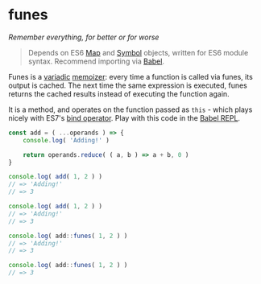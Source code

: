 # funes
*Remember everything, for better or for worse*

> Depends on ES6 [Map](https://developer.mozilla.org/en/docs/Web/JavaScript/Reference/Global_Objects/Map) and [Symbol](https://developer.mozilla.org/en/docs/Web/JavaScript/Reference/Global_Objects/Symbol) objects, written for ES6 module syntax. Recommend importing via [Babel](https://babeljs.io).

Funes is a [variadic](https://en.wikipedia.org/wiki/Variadic_function) [memoizer](https://en.wikipedia.org/wiki/Memoization): every time a function is called via funes, its output is cached. The next time the same expression is executed, funes returns the cached results instead of executing the function again.

It is a method, and operates on the function passed as `this` - which plays nicely with ES7's [bind operator](http://babeljs.io/blog/2015/05/14/function-bind/). Play with this code in the [Babel REPL](http://babeljs.io/repl/#?experimental=true&evaluate=true&loose=false&spec=false&code=const%20add%20%3D%20(%20...operands%20)%20%3D%3E%20%7B%0D%0A%20%20%20%20console.log(%20'Adding!'%20)%0D%0A%0D%0A%20%20%20%20return%20operands.reduce(%20(%20a%2C%20b%20)%20%3D%3E%20a%20%2B%20b%2C%200%20)%0D%0A%7D%0D%0A%0D%0Aconsole.log(%20add(%201%2C%202%20)%20)%0D%0A%2F%2F%20%3D%3E%20'Adding!'%0D%0A%2F%2F%20%3D%3E%203%0D%0A%0D%0Aconsole.log(%20add(%201%2C%202%20)%20)%0D%0A%2F%2F%20%3D%3E%20'Adding!'%0D%0A%2F%2F%20%3D%3E%203%0D%0A%0D%0Aconsole.log(%20add%3A%3Afunes(%201%2C%202%20)%20)%0D%0A%2F%2F%20%3D%3E%20'Adding!'%0D%0A%2F%2F%20%3D%3E%203%0D%0A%0D%0Aconsole.log(%20add%3A%3Afunes(%201%2C%202%20)%20)%0D%0A%2F%2F%20%3D%3E%203%0D%0A%0D%0A%2F%2F%20%2F%2F%0D%0A%0D%0Aconst%20value%20%3D%20Symbol()%0D%0A%0D%0Afunction%20funes()%7B%0D%0A%09let%20goodness%20%3D%20value%20in%20this%0D%0A%09%09%3F%20this%5B%20value%20%5D%0D%0A%09%09%3A%20this%5B%20value%20%5D%20%3D%20new%20Map()%0D%0A%09%0D%0A%09for(%20const%20sake%20of%20arguments%20)%7B%0D%0A%09%09if(%20!goodness.has(%20sake%20)%20)%0D%0A%09%09%09goodness.set(%20sake%2C%20new%20Map()%20)%0D%0A%09%09%0D%0A%09%09goodness%20%3D%20goodness.get(%20sake%20)%0D%0A%09%7D%0D%0A%09%0D%0A%09return%20value%20in%20goodness%0D%0A%09%09%3F%20goodness%5B%20value%20%5D%0D%0A%09%09%3A%20goodness%5B%20value%20%5D%20%3D%20this(%20...arguments%20)%0D%0A%7D).

```javascript
const add = ( ...operands ) => {
	console.log( 'Adding!' )

	return operands.reduce( ( a, b ) => a + b, 0 )
}

console.log( add( 1, 2 ) )
// => 'Adding!'
// => 3

console.log( add( 1, 2 ) )
// => 'Adding!'
// => 3

console.log( add::funes( 1, 2 ) )
// => 'Adding!'
// => 3

console.log( add::funes( 1, 2 ) )
// => 3
```
